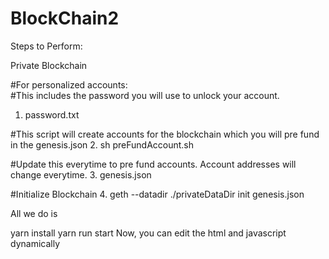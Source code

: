 # BlockChain2
Steps to Perform: 

Private Blockchain

#For personalized accounts:<br />
#This includes the password you will use to unlock your account.<br />
1. password.txt

#This script will create accounts for the blockchain which you will pre fund in the genesis.json
2. sh preFundAccount.sh 

#Update this everytime to pre fund accounts. Account addresses will change everytime.
3. genesis.json

#Initialize Blockchain
4. geth --datadir ./privateDataDir init genesis.json

All we do is 

yarn install
yarn run start
Now, you can edit the html and javascript dynamically
